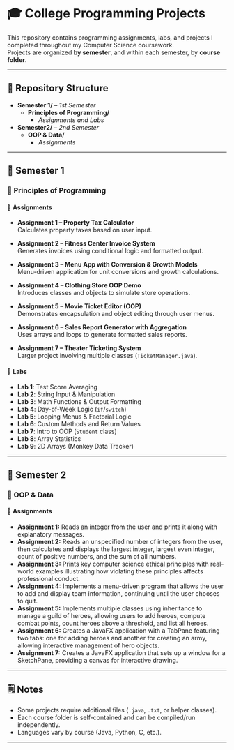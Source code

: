 # 🎓 College Programming Projects  

This repository contains programming assignments, labs, and projects I completed throughout my Computer Science coursework.  
Projects are organized **by semester**, and within each semester, by **course folder**.  

---

## 📂 Repository Structure  

- **Semester 1/** – *1st Semester*  
  - **Principles of Programming/**  
    - *Assignments and Labs*  
- **Semester2/** – *2nd Semester*  
  - **OOP & Data/**  
    - *Assignments*   
---

## 📘 Semester 1  

### 📖 Principles of Programming  

#### 🔹 Assignments  
- **Assignment 1 – Property Tax Calculator**  
  Calculates property taxes based on user input.  

- **Assignment 2 – Fitness Center Invoice System**  
  Generates invoices using conditional logic and formatted output.  

- **Assignment 3 – Menu App with Conversion & Growth Models**  
  Menu-driven application for unit conversions and growth calculations.  

- **Assignment 4 – Clothing Store OOP Demo**  
  Introduces classes and objects to simulate store operations.  

- **Assignment 5 – Movie Ticket Editor (OOP)**  
  Demonstrates encapsulation and object editing through user menus.  

- **Assignment 6 – Sales Report Generator with Aggregation**  
  Uses arrays and loops to generate formatted sales reports.  

- **Assignment 7 – Theater Ticketing System**  
  Larger project involving multiple classes (`TicketManager.java`).  

#### 🔹 Labs  
- **Lab 1**: Test Score Averaging  
- **Lab 2**: String Input & Manipulation  
- **Lab 3**: Math Functions & Output Formatting  
- **Lab 4**: Day-of-Week Logic (`if`/`switch`)  
- **Lab 5**: Looping Menus & Factorial Logic  
- **Lab 6**: Custom Methods and Return Values  
- **Lab 7**: Intro to OOP (`Student` class)  
- **Lab 8**: Array Statistics  
- **Lab 9**: 2D Arrays (Monkey Data Tracker)  

---

## 📘 Semester 2  

### 📖 OOP & Data  

#### 🔹 Assignments  
- **Assignment 1:** 
  Reads an integer from the user and prints it along with explanatory messages.
- **Assignment 2:** 
  Reads an unspecified number of integers from the user, then calculates and displays the largest integer, largest even integer, count of positive numbers, and the sum of all numbers.
- **Assignment 3:**
  Prints key computer science ethical principles with real-world examples illustrating how violating these principles affects professional conduct.
- **Assignment 4:**
  Implements a menu-driven program that allows the user to add and display team information, continuing until the user chooses to quit.
- **Assignment 5:**
  Implements multiple classes using inheritance to manage a guild of heroes, allowing users to add heroes, compute combat points, count heroes above a threshold, and list all heroes.
- **Assignment 6:**
  Creates a JavaFX application with a TabPane featuring two tabs: one for adding heroes and another for creating an army, allowing interactive management of hero objects.
- **Assignment 7:**
  Creates a JavaFX application that sets up a window for a SketchPane, providing a canvas for interactive drawing.

---

## 🗒️ Notes  
- Some projects require additional files (`.java`, `.txt`, or helper classes).  
- Each course folder is self-contained and can be compiled/run independently.  
- Languages vary by course (Java, Python, C, etc.).  

---
